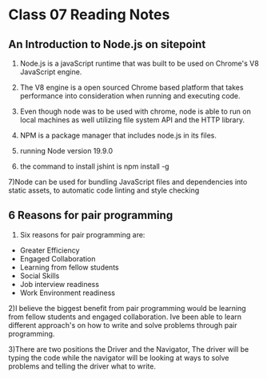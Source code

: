 # Class 07 Reading Notes


## An Introduction to Node.js on sitepoint

1) Node.js is a javaScript runtime that was built to be used on Chrome's V8 JavaScript engine.

2) The V8 engine is a open sourced Chrome based platform that takes performance into consideration when running and executing code.

3) Even though node was to be used with chrome, node is able to run on local machines as well utilizing file system API and the HTTP library.

4) NPM is a package manager that includes node.js in its files.

5) running Node version 19.9.0

6) the command to install jshint is npm install -g

7)Node can be used for bundling JavaScript files and dependencies into static assets, to automatic code linting and style checking

## 6 Reasons for pair programming

1) Six reasons for pair programming are:

- Greater Efficiency
- Engaged Collaboration
- Learning from fellow students
- Social Skills
- Job interview readiness
- Work Environment readiness

2)I believe the biggest benefit from pair programming would be learning from fellow students and engaged collaboration. Ive been able to learn different approach's on how to write and solve problems through pair programming.

3)There are two positions the Driver and the Navigator, The driver will be typing the code while the navigator will be looking at ways to solve problems and telling the driver what to write.
